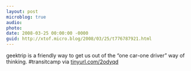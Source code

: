 ```yaml
---
layout: post
microblog: true
audio: 
photo: 
date: 2008-03-25 00:00:00 -0000
guid: http://xtof.micro.blog/2008/03/25/t776787921.html
---
```

geektrip is a  friendly way to get us out of the “one car-one driver” way of thinking. #transitcamp via [tinyurl.com/2odyqd](http://tinyurl.com/2odyqd)
